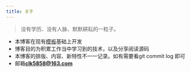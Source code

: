 ```yaml
---
title: 关于
---
```

> 没有学历、没有人脉、默默耕耘的一粒子。  

* 本博客在现有[模板](https://github.com/cotes2020/jekyll-theme-chirpy)基础上开发
* 博客目的为积累工作当中学习到的技术，以及分享阅读源码
* 本博客的排版、内容、新特性不一一记录。如有需要看git commit log 即可
* 邮箱**clk5858@163.com**
